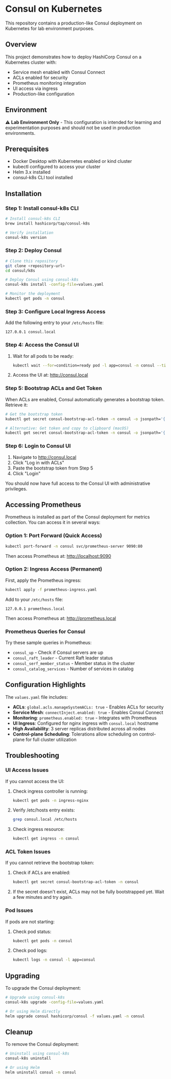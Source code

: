 # Consul on Kubernetes

This repository contains a production-like Consul deployment on Kubernetes for lab environment purposes.

## Overview

This project demonstrates how to deploy HashiCorp Consul on a Kubernetes cluster with:

- Service mesh enabled with Consul Connect
- ACLs enabled for security
- Prometheus monitoring integration
- UI access via ingress
- Production-like configuration

## Environment

⚠️ **Lab Environment Only** - This configuration is intended for learning and experimentation purposes and should not be used in production environments.

## Prerequisites

- Docker Desktop with Kubernetes enabled or kind cluster
- kubectl configured to access your cluster
- Helm 3.x installed
- consul-k8s CLI tool installed

## Installation

### Step 1: Install consul-k8s CLI

```bash
# Install consul-k8s CLI
brew install hashicorp/tap/consul-k8s

# Verify installation
consul-k8s version
```

### Step 2: Deploy Consul

```bash
# Clone this repository
git clone <repository-url>
cd consul/k8s

# Deploy Consul using consul-k8s
consul-k8s install -config-file=values.yaml

# Monitor the deployment
kubectl get pods -n consul
```

### Step 3: Configure Local Ingress Access

Add the following entry to your `/etc/hosts` file:

```text
127.0.0.1 consul.local
```

### Step 4: Access the Consul UI

1. Wait for all pods to be ready:

   ```bash
   kubectl wait --for=condition=ready pod -l app=consul -n consul --timeout=300s
   ```

2. Access the UI at: <http://consul.local>

### Step 5: Bootstrap ACLs and Get Token

When ACLs are enabled, Consul automatically generates a bootstrap token. Retrieve it:

```bash
# Get the bootstrap token
kubectl get secret consul-bootstrap-acl-token -n consul -o jsonpath='{.data.token}' | base64 -d

# Alternative: Get token and copy to clipboard (macOS)
kubectl get secret consul-bootstrap-acl-token -n consul -o jsonpath='{.data.token}' | base64 -d | pbcopy
```

### Step 6: Login to Consul UI

1. Navigate to <http://consul.local>
2. Click "Log in with ACLs"
3. Paste the bootstrap token from Step 5
4. Click "Login"

You should now have full access to the Consul UI with administrative privileges.

## Accessing Prometheus

Prometheus is installed as part of the Consul deployment for metrics collection. You can access it in several ways:

### Option 1: Port Forward (Quick Access)

```bash
kubectl port-forward -n consul svc/prometheus-server 9090:80
```

Then access Prometheus at: <http://localhost:9090>

### Option 2: Ingress Access (Permanent)

First, apply the Prometheus ingress:

```bash
kubectl apply -f prometheus-ingress.yaml
```

Add to your `/etc/hosts` file:

```text
127.0.0.1 prometheus.local
```

Then access Prometheus at: <http://prometheus.local>

### Prometheus Queries for Consul

Try these sample queries in Prometheus:

- `consul_up` - Check if Consul servers are up
- `consul_raft_leader` - Current Raft leader status
- `consul_serf_member_status` - Member status in the cluster
- `consul_catalog_services` - Number of services in catalog

## Configuration Highlights

The `values.yaml` file includes:

- **ACLs**: `global.acls.manageSystemACLs: true` - Enables ACLs for security
- **Service Mesh**: `connectInject.enabled: true` - Enables Consul Connect
- **Monitoring**: `prometheus.enabled: true` - Integrates with Prometheus
- **UI Ingress**: Configured for nginx ingress with `consul.local` hostname
- **High Availability**: 3 server replicas distributed across all nodes
- **Control-plane Scheduling**: Tolerations allow scheduling on control-plane for full cluster utilization

## Troubleshooting

### UI Access Issues

If you cannot access the UI:

1. Check ingress controller is running:

   ```bash
   kubectl get pods -n ingress-nginx
   ```

2. Verify /etc/hosts entry exists:

   ```bash
   grep consul.local /etc/hosts
   ```

3. Check ingress resource:

   ```bash
   kubectl get ingress -n consul
   ```

### ACL Token Issues

If you cannot retrieve the bootstrap token:

1. Check if ACLs are enabled:

   ```bash
   kubectl get secret consul-bootstrap-acl-token -n consul
   ```

2. If the secret doesn't exist, ACLs may not be fully bootstrapped yet. Wait a few minutes and try again.

### Pod Issues

If pods are not starting:

1. Check pod status:

   ```bash
   kubectl get pods -n consul
   ```

2. Check pod logs:

   ```bash
   kubectl logs -n consul -l app=consul
   ```

## Upgrading

To upgrade the Consul deployment:

```bash
# Upgrade using consul-k8s
consul-k8s upgrade -config-file=values.yaml

# Or using Helm directly
helm upgrade consul hashicorp/consul -f values.yaml -n consul
```

## Cleanup

To remove the Consul deployment:

```bash
# Uninstall using consul-k8s
consul-k8s uninstall

# Or using Helm
helm uninstall consul -n consul
```
